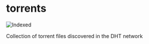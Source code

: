 torrents 
========
![Indexed](https://img.shields.io/badge/indexed-196236-blue)

Collection of torrent files discovered in the DHT network
